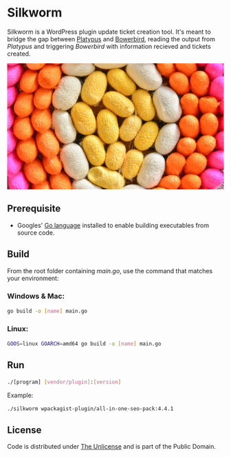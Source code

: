# Silkworm

Silkworm is a WordPress plugin update ticket creation tool. It's meant to bridge the gap between [Platypus](https://github.com/nausicaan/platypus.git) and [Bowerbird](https://github.com/nausicaan/bowerbird.git), reading the output from *Platypus* and triggering *Bowerbird* with information recieved and tickets created.

![Silkworm](cocoons.webp)

## Prerequisite

- Googles' [Go language](https://go.dev) installed to enable building executables from source code.

## Build

From the root folder containing *main.go*, use the command that matches your environment:

### Windows & Mac:

```bash
go build -o [name] main.go
```

### Linux:

```bash
GOOS=linux GOARCH=amd64 go build -o [name] main.go
```

## Run

```bash
./[program] [vendor/plugin]:[version]
```

Example:

```bash
./silkworm wpackagist-plugin/all-in-one-seo-pack:4.4.1
```

## License
Code is distributed under [The Unlicense](https://github.com/nausicaan/free/blob/main/LICENSE.md) and is part of the Public Domain.

